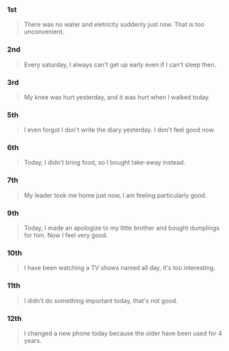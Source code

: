 ### 1st
> There was no water and eletricity suddenly just now. That is too unconvenient.

### 2nd
> Every saturday, I always can't get up early even if I can't sleep then.

### 3rd
> My knee was hurt yesterday, and it was hurt when I walked today.

### 5th
> I even forgot I don't write the diary yesterday. I don't feel good now.

### 6th
> Today, I didn't bring food, so I bought take-away instead.

### 7th
> My leader took me home just now, I am feeling particularly good.

### 9th
> Today, I made an apologize to my little brother and bought dumplings for him. Now I feel very good.

### 10th
> I have been watching a TV shows named <Bye Bye my lover> all day, it's too interesting.

### 11th
> I didn't do something important today, that's not good.

### 12th
> I changed a new phone today because the older have been used for 4 years.

